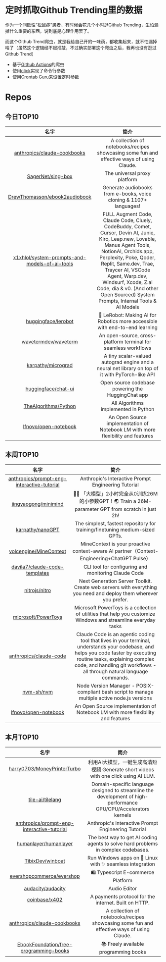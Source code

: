 # 定时抓取Github Trending里的数据

作为一个间歇性“松鼠症”患者，有时候会花几个小时逛Github Trending，生怕漏掉什么重要的东西，说到底是心理作用罢了。

而这个Github Trend爬虫，就是我给自己开的一味药，都收集起来，就不怕漏掉啥了（虽然这个逻辑经不起推敲，不过确实部署这个爬虫之后，我再也没有逛过Github Trend）

* 基于[Github Actions](https://docs.github.com/en/actions)的爬虫
* 使用[click](https://github.com/pallets/click)实现了命令行参数
* 使用[Crontab Guru](https://crontab.guru/)来设置定时参数

# Repos
## 今日TOP10 
<!-- START OF DAILY_TOP10_REPOS -->
| 名字 | 简介 |
| :----: | :----: |
| [anthropics/claude-cookbooks](https://github.com/anthropics/claude-cookbooks) | A collection of notebooks/recipes showcasing some fun and effective ways of using Claude. |
| [SagerNet/sing-box](https://github.com/SagerNet/sing-box) | The universal proxy platform |
| [DrewThomasson/ebook2audiobook](https://github.com/DrewThomasson/ebook2audiobook) | Generate audiobooks from e-books, voice cloning & 1107+ languages! |
| [x1xhlol/system-prompts-and-models-of-ai-tools](https://github.com/x1xhlol/system-prompts-and-models-of-ai-tools) | FULL Augment Code, Claude Code, Cluely, CodeBuddy, Comet, Cursor, Devin AI, Junie, Kiro, Leap.new, Lovable, Manus Agent Tools, NotionAI, Orchids.app, Perplexity, Poke, Qoder, Replit, Same.dev, Trae, Traycer AI, VSCode Agent, Warp.dev, Windsurf, Xcode, Z.ai Code, dia & v0. (And other Open Sourced) System Prompts, Internal Tools & AI Models |
| [huggingface/lerobot](https://github.com/huggingface/lerobot) | 🤗 LeRobot: Making AI for Robotics more accessible with end-to-end learning |
| [wavetermdev/waveterm](https://github.com/wavetermdev/waveterm) | An open-source, cross-platform terminal for seamless workflows |
| [karpathy/micrograd](https://github.com/karpathy/micrograd) | A tiny scalar-valued autograd engine and a neural net library on top of it with PyTorch-like API |
| [huggingface/chat-ui](https://github.com/huggingface/chat-ui) | Open source codebase powering the HuggingChat app |
| [TheAlgorithms/Python](https://github.com/TheAlgorithms/Python) | All Algorithms implemented in Python |
| [lfnovo/open-notebook](https://github.com/lfnovo/open-notebook) | An Open Source implementation of Notebook LM with more flexibility and features |
<!-- END OF DAILY_TOP10_REPOS -->

## 本周TOP10
<!-- START OF WEEKLY_TOP10_REPOS -->
| 名字 | 简介 |
| :----: | :----: |
| [anthropics/prompt-eng-interactive-tutorial](https://github.com/anthropics/prompt-eng-interactive-tutorial) | Anthropic's Interactive Prompt Engineering Tutorial |
| [jingyaogong/minimind](https://github.com/jingyaogong/minimind) | 🚀🚀 「大模型」2小时完全从0训练26M的小参数GPT！🌏 Train a 26M-parameter GPT from scratch in just 2h! |
| [karpathy/nanoGPT](https://github.com/karpathy/nanoGPT) | The simplest, fastest repository for training/finetuning medium-sized GPTs. |
| [volcengine/MineContext](https://github.com/volcengine/MineContext) | MineContext is your proactive context-aware AI partner（Context-Engineering+ChatGPT Pulse） |
| [davila7/claude-code-templates](https://github.com/davila7/claude-code-templates) | CLI tool for configuring and monitoring Claude Code |
| [nitrojs/nitro](https://github.com/nitrojs/nitro) | Next Generation Server Toolkit. Create web servers with everything you need and deploy them wherever you prefer. |
| [microsoft/PowerToys](https://github.com/microsoft/PowerToys) | Microsoft PowerToys is a collection of utilities that help you customize Windows and streamline everyday tasks |
| [anthropics/claude-code](https://github.com/anthropics/claude-code) | Claude Code is an agentic coding tool that lives in your terminal, understands your codebase, and helps you code faster by executing routine tasks, explaining complex code, and handling git workflows - all through natural language commands. |
| [nvm-sh/nvm](https://github.com/nvm-sh/nvm) | Node Version Manager - POSIX-compliant bash script to manage multiple active node.js versions |
| [lfnovo/open-notebook](https://github.com/lfnovo/open-notebook) | An Open Source implementation of Notebook LM with more flexibility and features |
<!-- END OF WEEKLY_TOP10_REPOS -->

## 本月TOP10
<!-- START OF MONTHLY_TOP10_REPOS -->
| 名字 | 简介 |
| :----: | :----: |
| [harry0703/MoneyPrinterTurbo](https://github.com/harry0703/MoneyPrinterTurbo) | 利用AI大模型，一键生成高清短视频 Generate short videos with one click using AI LLM. |
| [tile-ai/tilelang](https://github.com/tile-ai/tilelang) | Domain-specific language designed to streamline the development of high-performance GPU/CPU/Accelerators kernels |
| [anthropics/prompt-eng-interactive-tutorial](https://github.com/anthropics/prompt-eng-interactive-tutorial) | Anthropic's Interactive Prompt Engineering Tutorial |
| [humanlayer/humanlayer](https://github.com/humanlayer/humanlayer) | The best way to get AI coding agents to solve hard problems in complex codebases. |
| [TibixDev/winboat](https://github.com/TibixDev/winboat) | Run Windows apps on 🐧 Linux with ✨ seamless integration |
| [evershopcommerce/evershop](https://github.com/evershopcommerce/evershop) | 🛍️ Typescript E-commerce Platform |
| [audacity/audacity](https://github.com/audacity/audacity) | Audio Editor |
| [coinbase/x402](https://github.com/coinbase/x402) | A payments protocol for the internet. Built on HTTP. |
| [anthropics/claude-cookbooks](https://github.com/anthropics/claude-cookbooks) | A collection of notebooks/recipes showcasing some fun and effective ways of using Claude. |
| [EbookFoundation/free-programming-books](https://github.com/EbookFoundation/free-programming-books) | 📚 Freely available programming books |
<!-- END OF MONTHLY_TOP10_REPOS -->
